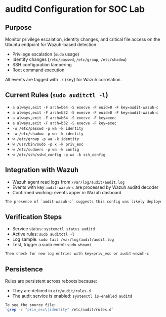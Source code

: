 # auditd Configuration for SOC Lab

## Purpose
Monitor privilege escalation, identity changes, and critical file access on the Ubuntu endpoint for Wazuh-based detection
- Privilege escalation (`sudo` usage)
- Identify changes (`/etc/passwd`, `/etc/group`, `/etc/shadow`)
- SSH configuration tampering
- Root command execution

All events are tagged with `-k` (key) for Wazuh correlation.

## Current Rules (`sudo auditctl -l`)
- `a always,exit -F arch=b64 -S execve -F euid=0 -F key=audit-wazuh-c`
- `a always,exit -F arch=b32 -S execve -F euid=0 -F key=audit-wazuh-c`
- `a always,exit -F arch=b64 -S execve -F key=exec`
- `a always,exit -F arch=b32 -S execve -F key=exec`
- `-w /etc/passwd -p wa -k identity`
- `-w /etc/shadow -p wa -k identity`
- `w /etc/group -p wa -k identity`
- `w /usr/bin/sudo -p x -k priv_esc`
- `w /etc/sudoers -p wa -k config`
- `w /etc/ssh/sshd_config -p wa -k ssh_config`

## Integration with Wazuh
- Wazuh agent read logs from `/var/log/audit/audit.log`
- Events with key `audit-wazuh-c` are processed by Wazuh auditd decoder
- Confirmed working: events apper in Wazuh dasboard
```bash
The presence of `audit-wazuh-c` suggests this config was likely deployed or influenced by Wazuh's default auditd integration
```

## Verification Steps
- Service status: `systemctl status auditd`
- Active rules: `sudo auditctl -l`
- Log sample: `sudo tail /var/log/audit/audit.log`
- Test, trigger a sudo event: `sudo whoami`
```bash
Then check for new log entries with key=priv_esc or audit-wazuh-c
```

## Persistence
Rules are persistent across reboots because:
- They are defined in `etc/audit/rules.d`
- The audit service is enabled: `systemctl is-enabled auditd`
```bash
To see the source file:
`grep -r "priv_esc\|identity" /etc/audit/rules.d`
```
